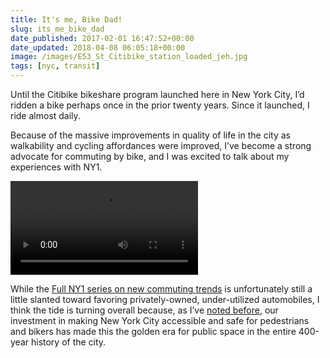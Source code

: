 ```yaml
---
title: It's me, Bike Dad!
slug: its_me_bike_dad
date_published: 2017-02-01 16:47:52+00:00
date_updated: 2018-04-08 06:05:18+00:00
image: /images/E53_St_Citibike_station_loaded_jeh.jpg
tags: [nyc, transit]
---
```

Until the Citibike bikeshare program launched here in New York City, I’d ridden a bike perhaps once in the prior twenty years. Since it launched, I ride almost daily.

Because of the massive improvements in quality of life in the city as walkability and cycling affordances were improved, I’ve become a strong advocate for commuting by bike, and I was excited to talk about my experiences with NY1.

<video id="bitmovinplayer-video-bitmovin-video-player" x-webkit-airplay="allow" preload="auto" webkit-playsinline="" playsinline="" controls=""><source src="https://media.raven.news/ns9/news/NY1/2017/02/No-Parking-Anytime-Part-Three-PKG-CC-fix_23105711_13_48_50.m3u8?bitmovin-player-id=184c71a17ca72c15"></video>

While the [Full NY1 series on new commuting trends](http://www.ny1.com/nyc/all-boroughs/news/2017/02/1/no-parking-anytime--part-3.html) is unfortunately still a little slanted toward favoring privately-owned, under-utilized automobiles, I think the tide is turning overall because, as I’ve [noted before](/2010/09/nine-is-new-new-york.html), our investment in making New York City accessible and safe for pedestrians and bikers has made this the golden era for public space in the entire 400-year history of the city.
